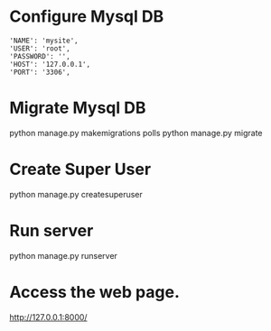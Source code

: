 # Configure Mysql DB
```
'NAME': 'mysite',
'USER': 'root',
'PASSWORD': '',
'HOST': '127.0.0.1',
'PORT': '3306',
```

# Migrate Mysql DB
python manage.py makemigrations polls
python manage.py migrate

# Create Super User
python manage.py createsuperuser

# Run server
python manage.py runserver

# Access the web page.
http://127.0.0.1:8000/


